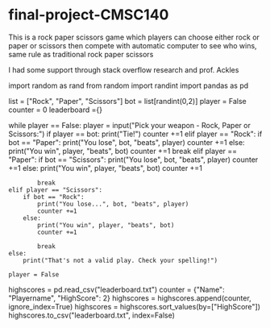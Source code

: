 # final-project-CMSC140
This is a rock paper scissors game which players can choose either rock or paper or scissors then compete with automatic computer to see who wins, same rule as traditional rock paper scissors

I had some support through stack overflow research and prof. Ackles



import random as rand
from random import randint
import pandas as pd

list = ["Rock", "Paper", "Scissors"]
bot = list[randint(0,2)]
player = False
counter = 0 
leaderboard ={}

while player == False:
    player = input("Pick your weapon - Rock, Paper or Scissors:")
    if player == bot:
        print("Tie!")
        counter +=1
    elif player == "Rock":
        if bot == "Paper":
            print("You lose", bot, "beats", player)
            counter +=1
        else:
            print("You win", player, "beats", bot)
            counter +=1
            break
    elif player == "Paper":
        if bot == "Scissors":
            print("You lose", bot, "beats", player)
            counter +=1
        else:
            print("You win", player, "beats", bot)
            counter +=1
            
            break
    elif player == "Scissors":
        if bot == "Rock":
            print("You lose...", bot, "beats", player)
            counter +=1
        else:
            print("You win", player, "beats", bot)
            counter +=1
            
            break
    else:
        print("That's not a valid play. Check your spelling!")
    
    player = False
    


highscores = pd.read_csv("leaderboard.txt")
counter = {"Name": "Playername",
        "HighScore": 2}
highscores = highscores.append(counter, ignore_index=True)
highscores = highscores.sort_values(by=["HighScore"])
highscores.to_csv("leaderboard.txt", index=False)
